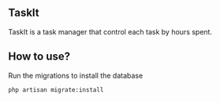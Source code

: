 ## TaskIt

TaskIt is a task manager that control each task by hours spent.

## How to use?

Run the migrations to install the database

`php artisan migrate:install`